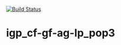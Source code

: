 [![Build Status](https://travis-ci.org/AGALDEANO/igp_cf-gf-ag-lp_pop3.svg?branch=travis)](https://travis-ci.org/AGALDEANO/igp_cf-gf-ag-lp_pop3)
# igp_cf-gf-ag-lp_pop3
